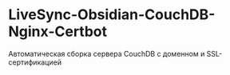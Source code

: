 # LiveSync-Obsidian-CouchDB-Nginx-Certbot
Автоматическая сборка сервера CouchDB с доменном и SSL-сертификацией
